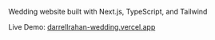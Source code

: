 Wedding website built with Next.js, TypeScript, and Tailwind

Live Demo: <a href="https://darrellrahan-wedding.vercel.app" target="_blank" rel="noreferrer">darrellrahan-wedding.vercel.app</a>
